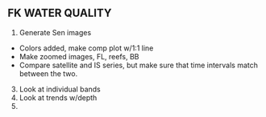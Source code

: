## FK WATER QUALITY
1. Generate Sen images
  - Colors added, make comp plot w/1:1 line
  - Make zoomed images, FL, reefs, BB
  - Compare satellite and IS series, but make sure that time intervals match between the two.
3. Look at individual bands
4. Look at trends w/depth
5. 
